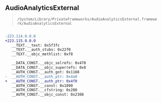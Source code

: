 ## AudioAnalyticsExternal

> `/System/Library/PrivateFrameworks/AudioAnalyticsExternal.framework/AudioAnalyticsExternal`

```diff

-223.114.0.0.0
+223.115.0.0.0
   __TEXT.__text: 0x5f3fc
   __TEXT.__auth_stubs: 0x22f0
   __TEXT.__objc_methlist: 0xf8

   __DATA_CONST.__objc_selrefs: 0x470
   __DATA_CONST.__objc_superrefs: 0x8
   __AUTH_CONST.__auth_got: 0x1188
-  __AUTH_CONST.__auth_ptr: 0x4a8
+  __AUTH_CONST.__auth_ptr: 0x4f0
   __AUTH_CONST.__const: 0x1890
   __AUTH_CONST.__cfstring: 0x280
   __AUTH_CONST.__objc_const: 0x2308

```
